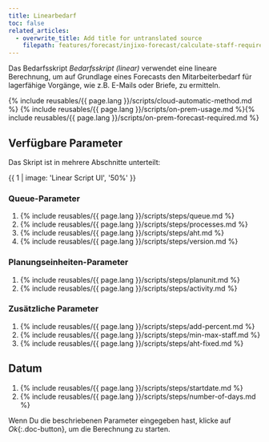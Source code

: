 ```yaml
---
title: Linearbedarf
toc: false
related_articles:
  - overwrite_title: Add title for untranslated source
    filepath: features/forecast/injixo-forecast/calculate-staff-requirements.md
---
```


Das Bedarfsskript *Bedarfsskript (linear)* verwendet eine lineare Berechnung, um auf Grundlage eines Forecasts den Mitarbeiterbedarf für lagerfähige Vorgänge, wie z.B. E-Mails oder Briefe, zu ermitteln.

{% include reusables/{{ page.lang }}/scripts/cloud-automatic-method.md %}
{% include reusables/{{ page.lang }}/scripts/on-prem-usage.md %}{% include reusables/{{ page.lang }}/scripts/on-prem-forecast-required.md %}

## Verfügbare Parameter

Das Skript ist in mehrere Abschnitte unterteilt:

{{ 1 | image: 'Linear Script UI', '50%' }}

### Queue-Parameter

1. {% include reusables/{{ page.lang }}/scripts/steps/queue.md %}
2. {% include reusables/{{ page.lang }}/scripts/steps/processes.md %}
3. {% include reusables/{{ page.lang }}/scripts/steps/aht.md %}
4. {% include reusables/{{ page.lang }}/scripts/steps/version.md %}

### Planungseinheiten-Parameter

1. {% include reusables/{{ page.lang }}/scripts/steps/planunit.md %}
2. {% include reusables/{{ page.lang }}/scripts/steps/activity.md %}

### Zusätzliche Parameter

1. {% include reusables/{{ page.lang }}/scripts/steps/add-percent.md %}
2. {% include reusables/{{ page.lang }}/scripts/steps/min-max-staff.md %}
3. {% include reusables/{{ page.lang }}/scripts/steps/aht-fixed.md %}

## Datum

1. {% include reusables/{{ page.lang }}/scripts/steps/startdate.md %}
2. {% include reusables/{{ page.lang }}/scripts/steps/number-of-days.md %}


Wenn Du die beschriebenen Parameter eingegeben hast, klicke auf *Ok*{:.doc-button}, um die Berechnung zu starten.
